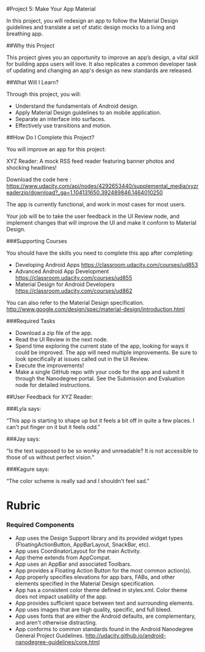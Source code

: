 #Project 5: Make Your App Material

In this project, you will redesign an app to follow the Material Design
guidelines and translate a set of static design mocks to a living and breathing app.

##Why this Project

This project gives you an opportunity to improve an app’s design, a vital 
skill for building apps users will love. It also replicates a common developer
task of updating and changing an app's design as new standards are released.

##What Will I Learn?

Through this project, you will:

* Understand the fundamentals of Android design.
* Apply Material Design guidelines to an mobile application.
* Separate an interface into surfaces.
* Effectively use transitions and motion.

##How Do I Complete this Project?

You will improve an app for this project:

XYZ Reader: A mock RSS feed reader featuring banner photos and shocking headlines!

Download the code here : 
https://www.udacity.com/api/nodes/4292653440/supplemental_media/xyzreaderzip/download?_ga=1.104131650.392489846.1464010250

The app is currently functional, and work in most cases for most users.

Your job will be to take the user feedback in the UI Review node, and implement
changes that will improve the UI and make it conform to Material Design.

###Supporting Courses

You should have the skills you need to complete this app after completing:

* Developing Android Apps
https://classroom.udacity.com/courses/ud853
* Advanced Android App Development
https://classroom.udacity.com/courses/ud855
* Material Design for Android Developers
https://classroom.udacity.com/courses/ud862


You can also refer to the Material Design specification.
http://www.google.com/design/spec/material-design/introduction.html

###Required Tasks

* Download a zip file of the app.
* Read the UI Review in the next node.
* Spend time exploring the current state of the app, looking for ways it
could be improved. The app will need multiple improvements. Be sure to look 
specifically at issues called out in the UI Review.
* Execute the improvements!
* Make a single GitHub repo with your code for the app and submit it through 
the Nanodegree portal. See the Submission and Evaluation node for detailed instructions.


##User Feedback for XYZ Reader:

###Lyla says:

“This app is starting to shape up but it feels a bit off in quite a few places.
 I can't put finger on it but it feels odd.”

###Jay says:

“Is the text supposed to be so wonky and unreadable? It is not accessible 
to those of us without perfect vision."

###Kagure says:

“The color scheme is really sad and I shouldn't feel sad.”

# Rubric

### Required Components

* App uses the Design Support library and its provided widget types (FloatingActionButton,
 AppBarLayout, SnackBar, etc).
* App uses CoordinatorLayout for the main Activity.
* App theme extends from AppCompat.
* App uses an AppBar and associated Toolbars.
* App provides a Floating Action Button for the most common action(s).
* App properly specifies elevations for app bars, FABs, and other elements 
specified in the Material Design specification.
* App has a consistent color theme defined in styles.xml. Color theme does 
not impact usability of the app.
* App provides sufficient space between text and surrounding elements.
* App uses images that are high quality, specific, and full bleed.
* App uses fonts that are either the Android defaults, are complementary, 
and aren't otherwise distracting.
* App conforms to common standards found in the Android Nanodegree General 
Project Guidelines. http://udacity.github.io/android-nanodegree-guidelines/core.html

